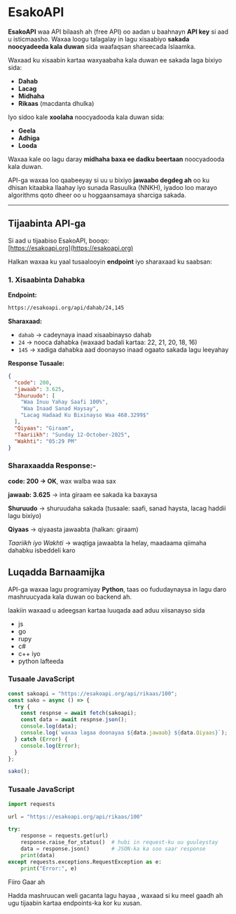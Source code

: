 # EsakoAPI

**EsakoAPI** waa API bilaash ah (free API) oo aadan u baahnayn **API key** si aad u isticmaasho. Waxaa loogu talagalay in lagu xisaabiyo **sakada noocyadeeda kala duwan** sida waafaqsan shareecada Islaamka.

Waxaad ku xisaabin kartaa waxyaabaha kala duwan ee sakada laga bixiyo sida:

- **Dahab**
- **Lacag**
- **Midhaha**
- **Rikaas** (macdanta dhulka)

Iyo sidoo kale **xoolaha** noocyadooda kala duwan sida:

- **Geela**
- **Adhiga**
- **Looda**

Waxaa kale oo lagu daray **midhaha baxa ee dadku beertaan** noocyadooda kala duwan.

API-ga waxaa loo qaabeeyay si uu u bixiyo **jawaabo degdeg ah** oo ku dhisan kitaabka Ilaahay iyo sunada Rasuulka (NNKH), iyadoo loo marayo algorithms qoto dheer oo u hoggaansamaya sharciga sakada.

---

## Tijaabinta API-ga

Si aad u tijaabiso EsakoAPI, booqo:  
[https://esakoapi.org](https://esakoapi.org)

Halkan waxaa ku yaal tusaalooyin **endpoint** iyo sharaxaad ku saabsan:

### 1. Xisaabinta Dahabka

**Endpoint:**

```bash
https://esakoapi.org/api/dahab/24,145
```

**Sharaxaad:**

- `dahab` → cadeynaya inaad xisaabinayso dahab
- `24` → nooca dahabka (waxaad badali kartaa: 22, 21, 20, 18, 16)
- `145` → xadiga dahabka aad doonayso inaad ogaato sakada lagu leeyahay

**Response Tusaale:**

```json
{
  "code": 200,
  "jawaab": 3.625,
  "Shuruudo": [
    "Waa Inuu Yahay Saafi 100%",
    "Waa Inaad Sanad Haysay",
    "Lacag Hadaad Ku Bixinayso Waa 468.3299$"
  ],
  "Qiyaas": "Giraam",
  "Taariikh": "Sunday 12-October-2025",
  "Wakhti": "05:29 PM"
}
```

### Sharaxaadda Response:-

**code: 200 → OK**, wax walba waa sax

**jawaab: 3.625** → inta giraam ee sakada ka baxaysa

**Shuruudo** → shuruudaha sakada (tusaale: saafi, sanad haysta, lacag haddii lagu bixiyo)

**Qiyaas** → qiyaasta jawaabta (halkan: giraam)

_Taariikh iyo Wakhti_ → waqtiga jawaabta la helay, maadaama qiimaha dahabku isbeddeli karo

## Luqadda Barnaamijka

API-ga waxaa lagu programiyay **Python**, taas oo fududaynaysa in lagu daro mashruucyada kala duwan oo backend ah.

laakiin waxaad u adeegsan kartaa luuqada aad aduu xiisanayso sida

- js
- go
- rupy
- c#
- c++
  iyo
- python lafteeda

### Tusaale JavaScript

```JavaScript
const sakoapi = "https://esakoapi.org/api/rikaas/100";
const sako = async () => {
  try {
    const respnse = await fetch(sakoapi);
    const data = await respnse.json();
    console.log(data);
    console.log(`waxaa lagaa doonayaa ${data.jawaab} ${data.Qiyaas}`); //waxaa lagaa doonayaa 20 Giraam
  } catch (Error) {
    console.log(Error);
  }
};

sako();
```

### Tusaale JavaScript

```py
import requests

url = "https://esakoapi.org/api/rikaas/100"

try:
    response = requests.get(url)
    response.raise_for_status()  # hubi in request-ku uu guuleystay
    data = response.json()       # JSON-ka ka soo saar response
    print(data)
except requests.exceptions.RequestException as e:
    print("Error:", e)


```

Fiiro Gaar ah

Hadda mashruucan weli gacanta lagu hayaa , waxaad si ku meel gaadh ah ugu tijaabin kartaa endpoints-ka kor ku xusan.
